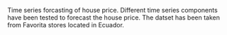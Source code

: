 Time series forcasting of house price. Different time series components have been tested to forecast the house price. The datset has been taken from Favorita stores located in Ecuador.
